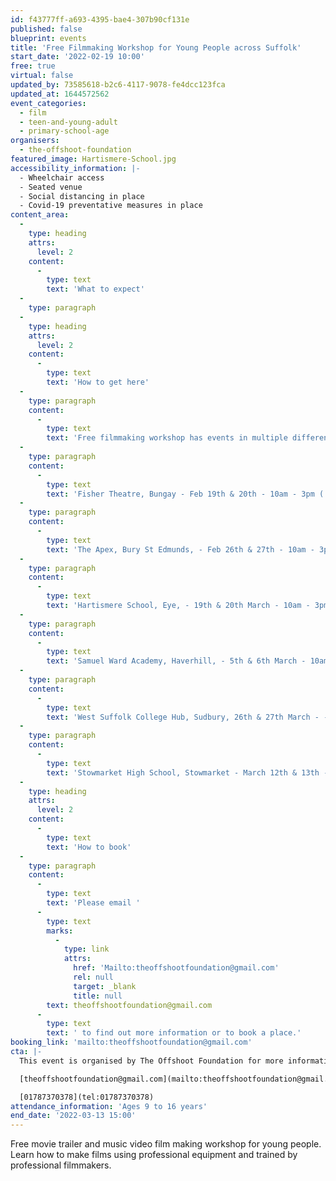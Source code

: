 ```yaml
---
id: f43777ff-a693-4395-bae4-307b90cf131e
published: false
blueprint: events
title: 'Free Filmmaking Workshop for Young People across Suffolk'
start_date: '2022-02-19 10:00'
free: true
virtual: false
updated_by: 73585618-b2c6-4117-9078-fe4dcc123fca
updated_at: 1644572562
event_categories:
  - film
  - teen-and-young-adult
  - primary-school-age
organisers:
  - the-offshoot-foundation
featured_image: Hartismere-School.jpg
accessibility_information: |-
  - Wheelchair access
  - Seated venue 
  - Social distancing in place 
  - Covid-19 preventative measures in place
content_area:
  -
    type: heading
    attrs:
      level: 2
    content:
      -
        type: text
        text: 'What to expect'
  -
    type: paragraph
  -
    type: heading
    attrs:
      level: 2
    content:
      -
        type: text
        text: 'How to get here'
  -
    type: paragraph
    content:
      -
        type: text
        text: 'Free filmmaking workshop has events in multiple different venues over the next two months, locations and dates listed below:'
  -
    type: paragraph
    content:
      -
        type: text
        text: 'Fisher Theatre, Bungay - Feb 19th & 20th - 10am - 3pm ( 5 Hours)'
  -
    type: paragraph
    content:
      -
        type: text
        text: 'The Apex, Bury St Edmunds, - Feb 26th & 27th - 10am - 3pm ( 5 Hours)'
  -
    type: paragraph
    content:
      -
        type: text
        text: 'Hartismere School, Eye, - 19th & 20th March - 10am - 3pm ( 5 Hours)'
  -
    type: paragraph
    content:
      -
        type: text
        text: 'Samuel Ward Academy, Haverhill, - 5th & 6th March - 10am - 3pm ( 5 Hours)'
  -
    type: paragraph
    content:
      -
        type: text
        text: 'West Suffolk College Hub, Sudbury, 26th & 27th March - - 10am - 3pm ( 5 Hours)'
  -
    type: paragraph
    content:
      -
        type: text
        text: 'Stowmarket High School, Stowmarket - March 12th & 13th - 10am - 3pm ( 5 Hours)'
  -
    type: heading
    attrs:
      level: 2
    content:
      -
        type: text
        text: 'How to book'
  -
    type: paragraph
    content:
      -
        type: text
        text: 'Please email '
      -
        type: text
        marks:
          -
            type: link
            attrs:
              href: 'Mailto:theoffshootfoundation@gmail.com'
              rel: null
              target: _blank
              title: null
        text: theoffshootfoundation@gmail.com
      -
        type: text
        text: ' to find out more information or to book a place.'
booking_link: 'mailto:theoffshootfoundation@gmail.com'
cta: |-
  This event is organised by The Offshoot Foundation for more information please get in touch via:

  [theoffshootfoundation@gmail.com](mailto:theoffshootfoundation@gmail.com)

  [01787370378](tel:01787370378)
attendance_information: 'Ages 9 to 16 years'
end_date: '2022-03-13 15:00'
---
```

Free movie trailer and music video film making workshop for young people. Learn how to make films using professional equipment and trained by professional filmmakers.